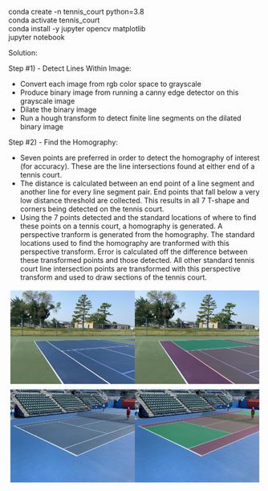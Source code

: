 conda create -n tennis_court python=3.8<br/>
conda activate tennis_court<br/>
conda install -y jupyter opencv matplotlib<br/>
jupyter notebook<br/>

Solution:

Step #1) - Detect Lines Within Image:
- Convert each image from rgb color space to grayscale
- Produce binary image from running a canny edge detector on this grayscale image
- Dilate the binary image
- Run a hough transform to detect finite line segments on the dilated binary image

Step #2) - Find the Homography:
- Seven points are preferred in order to detect the homography of interest (for accuracy). These are the line intersections found at either end of a tennis court.
- The distance is calculated between an end point of a line segment and another line for every line segment pair. End points that fall below a very low distance threshold are collected. This results in all 7 T-shape and corners being detected on the tennis court.
- Using the 7 points detected and the standard locations of where to find these points on a tennis court, a homography is generated. A perspective tranform is generated from the homography. The standard locations used to find the homography are tranformed with this perspective transform. Error is calculated off the difference between these transformed points and those detected. All other standard tennis court line intersection points are transformed with this perspective transform and used to draw sections of the tennis court.

![alt text](https://github.com/TrevMasterFlex/tennis_court/blob/main/output0.png?raw=true)
![alt text](https://github.com/TrevMasterFlex/tennis_court/blob/main/output1.png?raw=true)
